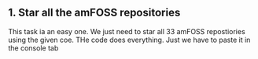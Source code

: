 ## 1. Star all the amFOSS repositories

This task ia an easy one. We just need to star all 33 amFOSS repostiories using the given coe. THe code does everything. Just we have to paste it in the console tab

